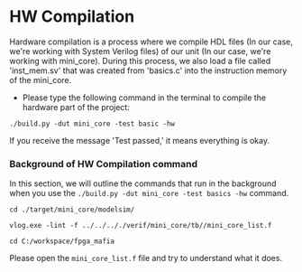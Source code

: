 # HW Compilation
Hardware compilation is a process where we compile HDL files (In our case, we're working with System Verilog files) of our unit (In our case, we're working with mini_core). During this process, we also load a file called 'inst_mem.sv' that was created from 'basics.c' into the instruction memory of the mini_core. 

- Please type the following command in the terminal to compile the hardware part of the project:

```
./build.py -dut mini_core -test basic -hw
```
If you receive the message 'Test passed,' it means everything is okay. 

### Background of HW Compilation command
In this section, we will outline the commands that run in the background when you use the
 `./build.py -dut mini_core -test basics -hw` command.   

```
cd ./target/mini_core/modelsim/

vlog.exe -lint -f ../../.././verif/mini_core/tb//mini_core_list.f

cd C:/workspace/fpga_mafia
```

Please open the `mini_core_list.f` file and try to understand what it does.


